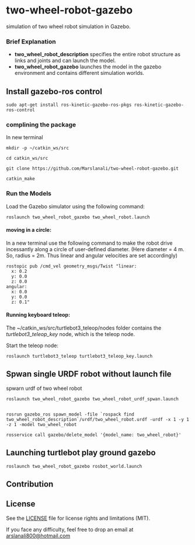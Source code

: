 # two-wheel-robot-gazebo

simulation of two wheel robot simulation in Gazebo.

### Brief Explanation

* **two_wheel_robot_description** specifies the entire robot structure as links and joints and can launch the model.
* **two_wheel_robot_gazebo** launches the model in the gazebo environment and contains different simulation worlds.

## Install gazebo-ros control
```
sudo apt-get install ros-kinetic-gazebo-ros-pkgs ros-kinetic-gazebo-ros-control
```

### complining the package
In new terminal
```
mkdir -p ~/catkin_ws/src

cd catkin_ws/src

git clone https://github.com/Marslanali/two-wheel-robot-gazebo.git

catkin_make
```

### Run the Models
Load the Gazebo simulator using the following command:
```
roslaunch two_wheel_robot_gazebo two_wheel_robot.launch
```

#### moving in a circle:
In a new terminal use the following command to make the robot drive incessantly along a circle of user-defined diameter.
(Here diameter = 4 m. So, radius = 2m. Thus linear and angular velocities are set accordingly)
```
rostopic pub /cmd_vel geometry_msgs/Twist "linear:
  x: 0.2
  y: 0.0
  z: 0.0
angular:
  x: 0.0
  y: 0.0
  z: 0.1"
```

#### Running keyboard teleop:
The ~/catkin_ws/src/turtlebot3_teleop/nodes folder contains the *turtlebot3_teleop_key* node, which is the teleop node.

Start the teleop node:
```
roslaunch turtlebot3_teleop turtlebot3_teleop_key.launch
```

## Spwan single URDF robot without launch file
spwarn urdf of two wheel robot
```
roslaunch two_wheel_robot_gazebo two_wheel_robot_urdf_spwan.launch


rosrun gazebo_ros spawn_model -file `rospack find two_wheel_robot_description`/urdf/two_wheel_robot.urdf -urdf -x 1 -y 1 -z 1 -model two_wheel_robot

rosservice call gazebo/delete_model '{model_name: two_wheel_robot}'
```

## Launching turtlebot play ground gazebo
```
roslaunch two_wheel_robot_gazebo rosbot_world.launch
```

## Contribution

## License
See the [LICENSE](LICENSE.md) file for license rights and limitations (MIT).

If you face any difficulty, feel free to drop an email at arslanali800@hotmail.com
